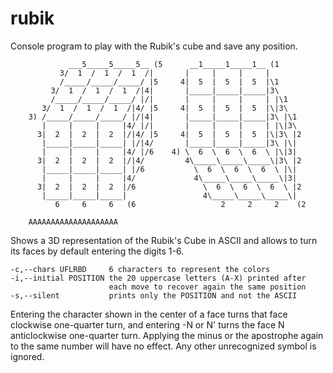 # rubik
Console program to play with the Rubik's cube and save any position.

                 ___5_____5_____5__ (5      __1_____1_____1__ (1
               3/  1  /  1  /  1  /|       |     |     |     |
               /_____/_____/_____/ |5     4|  5  |  5  |  5  |\1
             3/  1  /  1  /  1  /|4|       |_____|_____|_____|3\
             /_____/_____/_____/ |/|       |     |     |     | |\1
           3/  1  /  1  /  1  /|4/ |5     4|  5  |  5  |  5  |\|3\
        3) /_____/_____/_____/ |/|4|       |_____|_____|_____|3\ |\1
           |     |     |     |4/ |/|       |     |     |     | |\|3\
          3|  2  |  2  |  2  |/|4/ |5     4|  5  |  5  |  5  |\|3\ |2
           |_____|_____|_____| |/|4/       |_____|_____|_____|3\ |\|
           |     |     |     |4/ |/6    4) \  6  \  6  \  6  \ |\|3|
          3|  2  |  2  |  2  |/|4/         4\_____\_____\_____\|3\ |2
           |_____|_____|_____| |/6           \  6  \  6  \  6  \ |\|
           |     |     |     |4/             4\_____\_____\_____\|3|
          3|  2  |  2  |  2  |/6               \  6  \  6  \  6  \ |2
           |_____|_____|_____|                 4\_____\_____\_____\|
              6     6     6   (6                   2     2     2    (2

        AAAAAAAAAAAAAAAAAAAA

Shows a 3D representation of the Rubik's Cube in ASCII and
allows to turn its faces by default entering the digits 1-6.

    -c,--chars UFLRBD     6 characters to represent the colors
    -i,--initial POSITION the 20 uppercase letters (A-X) printed after
                          each move to recover again the same position
    -s,--silent           prints only the POSITION and not the ASCII

Entering the character shown in the center of a face turns
that face clockwise one-quarter turn, and entering -N or N'
turns the face N anticlockwise one-quarter turn. Applying
the minus or the apostrophe again to the same number will
have no effect. Any other unrecognized symbol is ignored.
